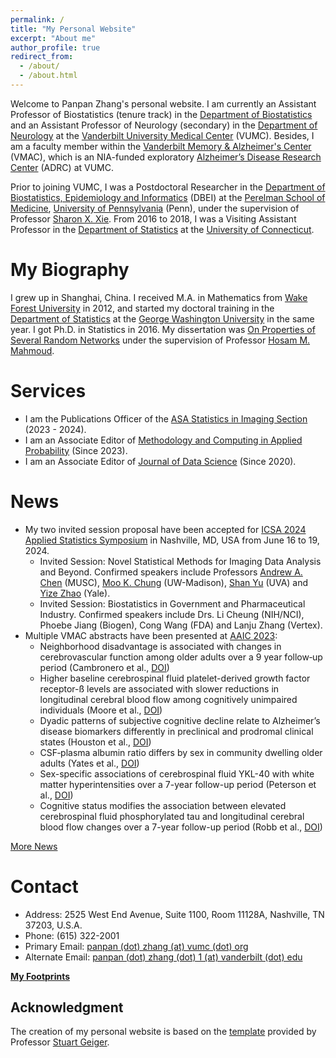 ```yaml
---
permalink: /
title: "My Personal Website"
excerpt: "About me"
author_profile: true
redirect_from: 
  - /about/
  - /about.html
---
```


Welcome to Panpan Zhang's personal website. I am currently an Assistant Professor of Biostatistics (tenure track) in the [Department of Biostatistics](https://www.vumc.org/biostatistics/vanderbilt-department-biostatistics) and an Assistant Professor of Neurology (secondary) in the [Department of Neurology](https://www.vumc.org/neurology) at the [Vanderbilt University Medical Center](https://www.vumc.org/main/home) (VUMC). Besides, I am a faculty member within the [Vanderbilt Memory & Alzheimer's Center](https://www.vumc.org/vmac/home) (VMAC), which is an NIA-funded exploratory [Alzheimer’s Disease Research Center](https://www.nia.nih.gov/health/alzheimers-disease-research-centers) (ADRC) at VUMC.  

Prior to joining VUMC, I was a Postdoctoral Researcher in the [Department of Biostatistics, Epidemiology and Informatics](https://www.dbei.med.upenn.edu/) (DBEI) at the [Perelman School of Medicine](https://www.med.upenn.edu/), [University of Pennsylvania](https://www.upenn.edu/) (Penn), under the supervision of Professor [Sharon X. Xie](https://www.dbei.med.upenn.edu/bio/sharon-xiangwen-xie-phd). From 2016 to 2018, I was a Visiting Assistant Professor in the [Department of Statistics](https://stat.uconn.edu/) at the [University of Connecticut](https://uconn.edu/).

My Biography
============

I grew up in Shanghai, China. I received M.A. in Mathematics from [Wake Forest University](https://www.wfu.edu/) in 2012, and started my doctoral training in the [Department of Statistics](https://statistics.columbian.gwu.edu/) at the [George Washington University](https://www.gwu.edu/) in the same year. I got Ph.D. in Statistics in 2016. My dissertation was [On Properties of Several Random Networks](https://search-proquest-com.proxy.library.upenn.edu/docview/1778511395/fulltextPDF/85F5580422DB4BC5PQ/1?accountid=14707) under the supervision of Professor [Hosam M. Mahmoud](https://statistics.columbian.gwu.edu/hosam-m-mahmoud).

Services
============
* I am the Publications Officer of the [ASA Statistics in Imaging Section](https://statsinimaging.github.io/) (2023 - 2024).
* I am an Associate Editor of [Methodology and Computing in Applied Probability](https://www.springer.com/journal/11009) (Since 2023).
* I am an Associate Editor of [Journal of Data Science](https://jds-online.org/journal/JDS) (Since 2020).

News
============
* My two invited session proposal have been accepted for [ICSA 2024 Applied Statistics Symposium](https://symposium2024.icsa.org/) in Nashville, MD, USA from June 16 to 19, 2024. 
  - Invited Session: Novel Statistical Methods for Imaging Data Analysis and Beyond. Confirmed speakers include Professors [Andrew A. Chen](https://andrewanchen.github.io/) (MUSC), [Moo K. Chung](https://pages.stat.wisc.edu/~mchung/) (UW-Madison), [Shan Yu](https://statistics.as.virginia.edu/faculty-staff/profile/sy5jx) (UVA) and [Yize Zhao](https://ysph.yale.edu/profile/yize-zhao/) (Yale).
  - Invited Session: Biostatistics in Government and Pharmaceutical Industry. Confirmed speakers include Drs. Li Cheung (NIH/NCI), Phoebe Jiang (Biogen), Cong Wang (FDA) and Lanju Zhang (Vertex).
* Multiple VMAC abstracts have been presented at [AAIC 2023](https://aaic.alz.org/highlights2023.asp):
  - Neighborhood disadvantage is associated with changes in cerebrovascular function among older adults over a 9 year follow‐up period (Cambronero et al., [DOI](https://doi.org/10.1002/alz.080675))
  - Higher baseline cerebrospinal fluid platelet-derived growth factor receptor-ß levels are associated with slower reductions in longitudinal cerebral blood flow among cognitively unimpaired individuals (Moore et al., [DOI](https://doi.org/10.1002/alz.080372))
  - Dyadic patterns of subjective cognitive decline relate to Alzheimer’s disease biomarkers differently in preclinical and prodromal clinical states (Houston et al., [DOI](https://doi.org/10.1002/alz.075637))
  - CSF‐plasma albumin ratio differs by sex in community dwelling older adults (Yates et al., [DOI](https://doi.org/10.1002/alz.080059))
  - Sex-specific associations of cerebrospinal fluid YKL-40 with white matter hyperintensities over a 7-year follow-up period (Peterson et al., [DOI](https://doi.org/10.1002/alz.079755))
  - Cognitive status modifies the association between elevated cerebrospinal fluid phosphorylated tau and longitudinal cerebral blood flow changes over a 7-year follow-up period (Robb et al., [DOI](https://doi.org/10.1002/alz.080341))


[More News](https://panpan-zhang.com/year-archive/)

Contact
============
* Address: 2525 West End Avenue, Suite 1100, Room 11128A, Nashville, TN 37203, U.S.A.
* Phone: (615) 322-2001
* Primary Email: [panpan (dot) zhang (at) vumc (dot) org](mailto:panpan.zhang@vumc.org)
* Alternate Email: [panpan (dot) zhang (dot) 1 (at) vanderbilt (dot) edu](mailto:panpan.zhang.1@vanderbilt.edu)

**[My Footprints](https://panpan-zhang.com/talkmap/map.html)**

Acknowledgment
-------------
The creation of my personal website is based on the [template](https://github.com/academicpages) provided by Professor [Stuart Geiger](https://stuartgeiger.com/).
